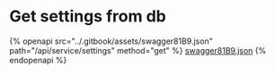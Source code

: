 # Get settings from db

{% openapi src="../.gitbook/assets/swagger81B9.json" path="/api/service/settings" method="get" %}
[swagger81B9.json](../.gitbook/assets/swagger81B9.json)
{% endopenapi %}

